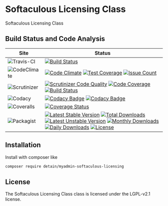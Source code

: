 # Softaculous Licensing Class

Softaculous Licensing Class

## Build Status and Code Analysis

Site          | Status
--------------|---------------------------
![Travis-CI](http://i.is.cc/storage/GYd75qN.png "Travis-CI")     | [![Build Status](https://travis-ci.org/detain/myadmin-softaculous-licensing.svg?branch=master)](https://travis-ci.org/detain/myadmin-softaculous-licensing)
![CodeClimate](http://i.is.cc/storage/GYlageh.png "CodeClimate")  | [![Code Climate](https://codeclimate.com/github/detain/myadmin-softaculous-licensing/badges/gpa.svg)](https://codeclimate.com/github/detain/myadmin-softaculous-licensing) [![Test Coverage](https://codeclimate.com/github/detain/myadmin-softaculous-licensing/badges/coverage.svg)](https://codeclimate.com/github/detain/myadmin-softaculous-licensing/coverage) [![Issue Count](https://codeclimate.com/github/detain/myadmin-softaculous-licensing/badges/issue_count.svg)](https://codeclimate.com/github/detain/myadmin-softaculous-licensing)
![Scrutinizer](http://i.is.cc/storage/GYeUnux.png "Scrutinizer")   | [![Scrutinizer Code Quality](https://scrutinizer-ci.com/g/myadmin-plugins/softaculous-licensing/badges/quality-score.png?b=master)](https://scrutinizer-ci.com/g/myadmin-plugins/softaculous-licensing/?branch=master) [![Code Coverage](https://scrutinizer-ci.com/g/myadmin-plugins/softaculous-licensing/badges/coverage.png?b=master)](https://scrutinizer-ci.com/g/myadmin-plugins/softaculous-licensing/?branch=master) [![Build Status](https://scrutinizer-ci.com/g/myadmin-plugins/softaculous-licensing/badges/build.png?b=master)](https://scrutinizer-ci.com/g/myadmin-plugins/softaculous-licensing/build-status/master)
![Codacy](http://i.is.cc/storage/GYi66Cx.png "Codacy")        | [![Codacy Badge](https://api.codacy.com/project/badge/Grade/226251fc068f4fd5b4b4ef9a40011d06)](https://www.codacy.com/app/detain/myadmin-softaculous-licensing) [![Codacy Badge](https://api.codacy.com/project/badge/Coverage/25fa74eb74c947bf969602fcfe87e349)](https://www.codacy.com/app/detain/myadmin-softaculous-licensing?utm_source=github.com&utm_medium=referral&utm_content=detain/myadmin-softaculous-licensing&utm_campaign=Badge_Coverage)
![Coveralls](http://i.is.cc/storage/GYjNSim.png "Coveralls")    | [![Coverage Status](https://coveralls.io/repos/github/detain/db_abstraction/badge.svg?branch=master)](https://coveralls.io/github/detain/myadmin-softaculous-licensing?branch=master)
![Packagist](http://i.is.cc/storage/GYacBEX.png "Packagist")     | [![Latest Stable Version](https://poser.pugx.org/detain/myadmin-softaculous-licensing/version)](https://packagist.org/packages/detain/myadmin-softaculous-licensing) [![Total Downloads](https://poser.pugx.org/detain/myadmin-softaculous-licensing/downloads)](https://packagist.org/packages/detain/myadmin-softaculous-licensing) [![Latest Unstable Version](https://poser.pugx.org/detain/myadmin-softaculous-licensing/v/unstable)](//packagist.org/packages/detain/myadmin-softaculous-licensing) [![Monthly Downloads](https://poser.pugx.org/detain/myadmin-softaculous-licensing/d/monthly)](https://packagist.org/packages/detain/myadmin-softaculous-licensing) [![Daily Downloads](https://poser.pugx.org/detain/myadmin-softaculous-licensing/d/daily)](https://packagist.org/packages/detain/myadmin-softaculous-licensing) [![License](https://poser.pugx.org/detain/myadmin-softaculous-licensing/license)](https://packagist.org/packages/detain/myadmin-softaculous-licensing)


## Installation

Install with composer like

```sh
composer require detain/myadmin-softaculous-licensing
```

## License

The Softaculous Licensing Class class is licensed under the LGPL-v2.1 license.

